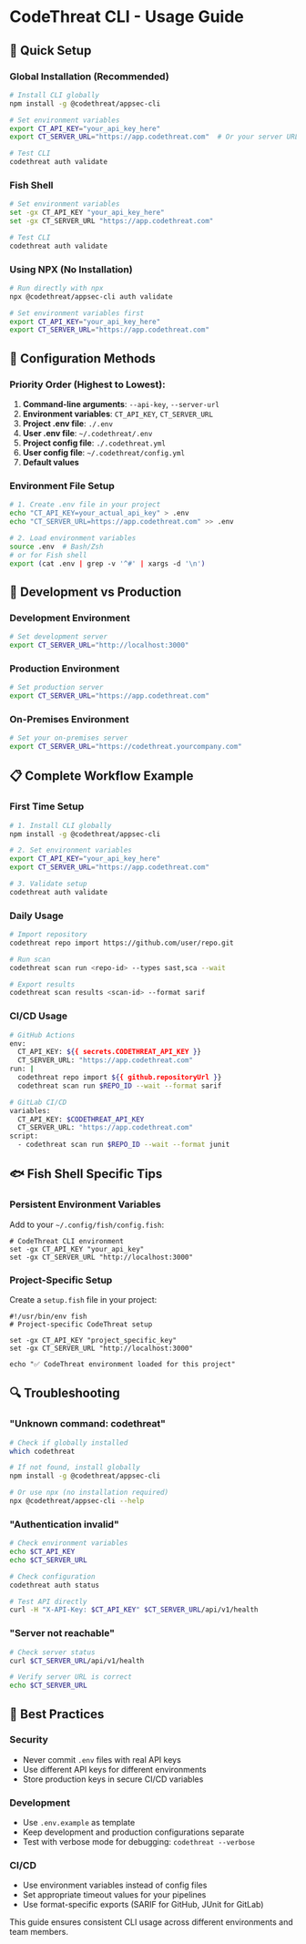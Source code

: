 # CodeThreat CLI - Usage Guide

## 🚀 **Quick Setup**

### **Global Installation (Recommended)**
```bash
# Install CLI globally
npm install -g @codethreat/appsec-cli

# Set environment variables
export CT_API_KEY="your_api_key_here"
export CT_SERVER_URL="https://app.codethreat.com"  # Or your server URL

# Test CLI
codethreat auth validate
```

### **Fish Shell**
```bash
# Set environment variables
set -gx CT_API_KEY "your_api_key_here"
set -gx CT_SERVER_URL "https://app.codethreat.com"

# Test CLI
codethreat auth validate
```

### **Using NPX (No Installation)**
```bash
# Run directly with npx
npx @codethreat/appsec-cli auth validate

# Set environment variables first
export CT_API_KEY="your_api_key_here"
export CT_SERVER_URL="https://app.codethreat.com"
```

## 📁 **Configuration Methods**

### **Priority Order (Highest to Lowest)**:
1. **Command-line arguments**: `--api-key`, `--server-url`
2. **Environment variables**: `CT_API_KEY`, `CT_SERVER_URL`
3. **Project .env file**: `./.env`
4. **User .env file**: `~/.codethreat/.env`
5. **Project config file**: `./.codethreat.yml`
6. **User config file**: `~/.codethreat/config.yml`
7. **Default values**

### **Environment File Setup**
```bash
# 1. Create .env file in your project
echo "CT_API_KEY=your_actual_api_key" > .env
echo "CT_SERVER_URL=https://app.codethreat.com" >> .env

# 2. Load environment variables
source .env  # Bash/Zsh
# or for Fish shell
export (cat .env | grep -v '^#' | xargs -d '\n')
```

## 🔧 **Development vs Production**

### **Development Environment**
```bash
# Set development server
export CT_SERVER_URL="http://localhost:3000"
```

### **Production Environment**
```bash
# Set production server
export CT_SERVER_URL="https://app.codethreat.com"
```

### **On-Premises Environment**
```bash
# Set your on-premises server
export CT_SERVER_URL="https://codethreat.yourcompany.com"
```

## 📋 **Complete Workflow Example**

### **First Time Setup**
```bash
# 1. Install CLI globally
npm install -g @codethreat/appsec-cli

# 2. Set environment variables
export CT_API_KEY="your_api_key_here"
export CT_SERVER_URL="https://app.codethreat.com"

# 3. Validate setup
codethreat auth validate
```

### **Daily Usage**
```bash
# Import repository
codethreat repo import https://github.com/user/repo.git

# Run scan
codethreat scan run <repo-id> --types sast,sca --wait

# Export results
codethreat scan results <scan-id> --format sarif
```

### **CI/CD Usage**
```bash
# GitHub Actions
env:
  CT_API_KEY: ${{ secrets.CODETHREAT_API_KEY }}
  CT_SERVER_URL: "https://app.codethreat.com"
run: |
  codethreat repo import ${{ github.repositoryUrl }}
  codethreat scan run $REPO_ID --wait --format sarif

# GitLab CI/CD
variables:
  CT_API_KEY: $CODETHREAT_API_KEY
  CT_SERVER_URL: "https://app.codethreat.com"
script:
  - codethreat scan run $REPO_ID --wait --format junit
```

## 🐟 **Fish Shell Specific Tips**

### **Persistent Environment Variables**
Add to your `~/.config/fish/config.fish`:
```fish
# CodeThreat CLI environment
set -gx CT_API_KEY "your_api_key"
set -gx CT_SERVER_URL "http://localhost:3000"
```

### **Project-Specific Setup**
Create a `setup.fish` file in your project:
```fish
#!/usr/bin/env fish
# Project-specific CodeThreat setup

set -gx CT_API_KEY "project_specific_key"
set -gx CT_SERVER_URL "http://localhost:3000"

echo "✅ CodeThreat environment loaded for this project"
```

## 🔍 **Troubleshooting**

### **"Unknown command: codethreat"**
```bash
# Check if globally installed
which codethreat

# If not found, install globally
npm install -g @codethreat/appsec-cli

# Or use npx (no installation required)
npx @codethreat/appsec-cli --help
```

### **"Authentication invalid"**
```bash
# Check environment variables
echo $CT_API_KEY
echo $CT_SERVER_URL

# Check configuration
codethreat auth status

# Test API directly
curl -H "X-API-Key: $CT_API_KEY" $CT_SERVER_URL/api/v1/health
```

### **"Server not reachable"**
```bash
# Check server status
curl $CT_SERVER_URL/api/v1/health

# Verify server URL is correct
echo $CT_SERVER_URL
```

## 🎯 **Best Practices**

### **Security**
- Never commit `.env` files with real API keys
- Use different API keys for different environments
- Store production keys in secure CI/CD variables

### **Development**
- Use `.env.example` as template
- Keep development and production configurations separate
- Test with verbose mode for debugging: `codethreat --verbose`

### **CI/CD**
- Use environment variables instead of config files
- Set appropriate timeout values for your pipelines
- Use format-specific exports (SARIF for GitHub, JUnit for GitLab)

This guide ensures consistent CLI usage across different environments and team members.
